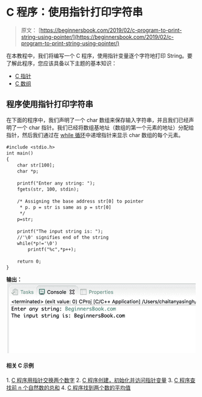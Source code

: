 # C 程序：使用指针打印字符串

> 原文： [https://beginnersbook.com/2019/02/c-program-to-print-string-using-pointer/](https://beginnersbook.com/2019/02/c-program-to-print-string-using-pointer/)

在本教程中，我们将编写一个 C 程序，使用指针变量逐个字符地打印 String。要了解此程序，您应该具备以下主题的基本知识：

*   [C 指针](https://beginnersbook.com/2014/01/c-pointers/)
*   [C 数组](https://beginnersbook.com/2014/01/c-arrays-example/)

## 程序使用指针打印字符串

在下面的程序中，我们声明了一个 char 数组来保存输入字符串，并且我们已经声明了一个 char 指针。我们已经将数组基地址（数组的第一个元素的地址）分配给指针，然后我们通过在 [while 循环](https://beginnersbook.com/2014/01/c-while-loop/)中递增指针来显示 char 数组的每个元素。

```
#include <stdio.h>
int main()
{
    char str[100];
    char *p;

    printf("Enter any string: ");
    fgets(str, 100, stdin);

    /* Assigning the base address str[0] to pointer
     * p. p = str is same as p = str[0]
     */
    p=str;

    printf("The input string is: ");
    //'\0' signifies end of the string
    while(*p!='\0')
        printf("%c",*p++);

    return 0;
}
```

**输出：**
![C Program to Print String using Pointer](img/12510c3452cebf7f0db1b16f5480b4a9.jpg)

#### 相关 C 示例

1\. [C 程序用指针交换两个数字](https://beginnersbook.com/2019/02/c-program-to-swap-two-numbers-using-pointers/)
2\. [C 程序创建，初始化并访问指针变量](https://beginnersbook.com/2019/02/c-program-to-create-initialize-and-access-a-pointer-variable/)
3\. [C 程序查找前 n 个自然数的总和](https://beginnersbook.com/2017/10/c-program-to-find-the-sum-of-first-n-natural-numbers/)
4\. [C 程序找到两个数的平均值](https://beginnersbook.com/2017/09/c-program-to-find-the-average-of-two-numbers/)